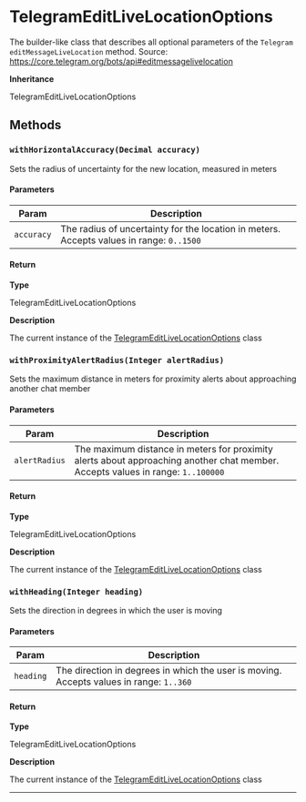 # TelegramEditLiveLocationOptions

The builder-like class that describes all optional parameters of the `Telegram` `editMessageLiveLocation` method.
Source: https://core.telegram.org/bots/api#editmessagelivelocation

**Inheritance**

TelegramEditLiveLocationOptions

## Methods

### `withHorizontalAccuracy(Decimal accuracy)`

Sets the radius of uncertainty for the new location, measured in meters

#### Parameters

| Param      | Description                                                                              |
| ---------- | ---------------------------------------------------------------------------------------- |
| `accuracy` | The radius of uncertainty for the location in meters. Accepts values in range: `0..1500` |

#### Return

**Type**

TelegramEditLiveLocationOptions

**Description**

The current instance of the [TelegramEditLiveLocationOptions](/types/Classes/TelegramEditLiveLocationOptions.md) class

### `withProximityAlertRadius(Integer alertRadius)`

Sets the maximum distance in meters for proximity alerts about approaching another chat member

#### Parameters

| Param         | Description                                                                                                                     |
| ------------- | ------------------------------------------------------------------------------------------------------------------------------- |
| `alertRadius` | The maximum distance in meters for proximity alerts about approaching another chat member. Accepts values in range: `1..100000` |

#### Return

**Type**

TelegramEditLiveLocationOptions

**Description**

The current instance of the [TelegramEditLiveLocationOptions](/types/Classes/TelegramEditLiveLocationOptions.md) class

### `withHeading(Integer heading)`

Sets the direction in degrees in which the user is moving

#### Parameters

| Param     | Description                                                                             |
| --------- | --------------------------------------------------------------------------------------- |
| `heading` | The direction in degrees in which the user is moving. Accepts values in range: `1..360` |

#### Return

**Type**

TelegramEditLiveLocationOptions

**Description**

The current instance of the [TelegramEditLiveLocationOptions](/types/Classes/TelegramEditLiveLocationOptions.md) class

---
